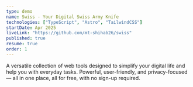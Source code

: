 ```yaml
---
type: demo
name: Swiss - Your Digital Swiss Army Knife
technologies: ["TypeScript", "Astro", "TailwindCSS"]
startDate: Apr 2025
liveLink: "https://github.com/mt-shihab26/swiss"
published: true
resume: true
order: 1
---
```


A versatile collection of web tools designed to simplify your digital life and help you with everyday tasks.
Powerful, user-friendly, and privacy-focused — all in one place, all for free, with no sign-up required.
